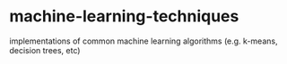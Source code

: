 # machine-learning-techniques
implementations of common machine learning algorithms (e.g. k-means, decision trees, etc)

